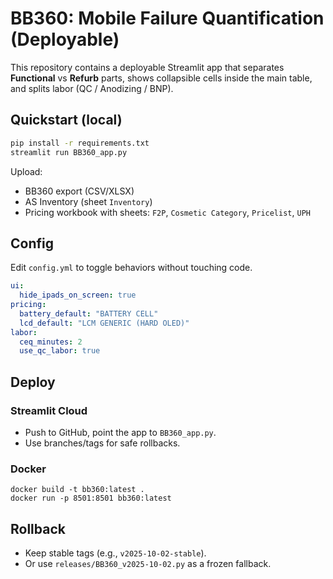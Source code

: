 # BB360: Mobile Failure Quantification (Deployable)

This repository contains a deployable Streamlit app that separates **Functional** vs **Refurb** parts, shows collapsible cells inside the main table, and splits labor (QC / Anodizing / BNP).

## Quickstart (local)

```bash
pip install -r requirements.txt
streamlit run BB360_app.py
```

Upload:
- BB360 export (CSV/XLSX)
- AS Inventory (sheet `Inventory`)
- Pricing workbook with sheets: `F2P`, `Cosmetic Category`, `Pricelist`, `UPH`

## Config

Edit `config.yml` to toggle behaviors without touching code.

```yaml
ui:
  hide_ipads_on_screen: true
pricing:
  battery_default: "BATTERY CELL"
  lcd_default: "LCM GENERIC (HARD OLED)"
labor:
  ceq_minutes: 2
  use_qc_labor: true
```

## Deploy

### Streamlit Cloud
- Push to GitHub, point the app to `BB360_app.py`.
- Use branches/tags for safe rollbacks.

### Docker
```
docker build -t bb360:latest .
docker run -p 8501:8501 bb360:latest
```

## Rollback
- Keep stable tags (e.g., `v2025-10-02-stable`).
- Or use `releases/BB360_v2025-10-02.py` as a frozen fallback.

